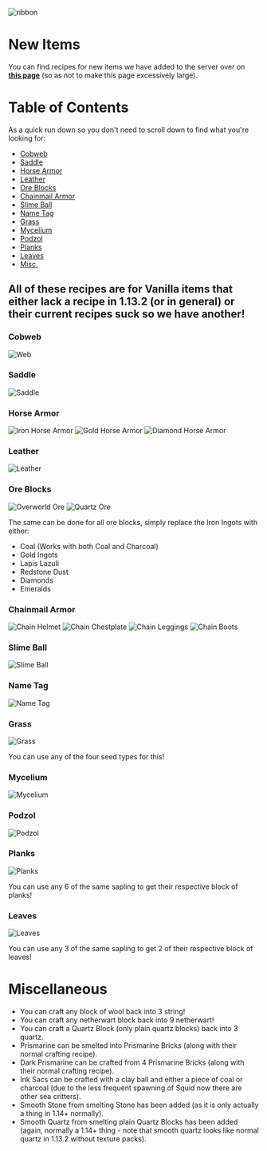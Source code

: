 ![ribbon](images/L-ribbon.png) 

# New Items
You can find recipes for new items we have added to the server over on **[this page](newcraft.md)** (so as not to make this page excessively large).


# Table of Contents
As a quick run down so you don't need to scroll down to find what you're looking for:
- [Cobweb](#cobweb)
- [Saddle](#saddle)
- [Horse Armor](#horse-amor)
- [Leather](#leather)
- [Ore Blocks](#ore-blocks)
- [Chainmail Armor](#chainmail-armor)
- [Slime Ball](#slime-ball)
- [Name Tag](#name-tag)
- [Grass](#grass)
- [Mycelium](#mycelium)
- [Podzol](#podzol)
- [Planks](#planks)
- [Leaves](#leaves)
- [Misc.](#miscellaneous)

## All of these recipes are for Vanilla items that either lack a recipe in 1.13.2 (or in general) or their current recipes suck so we have another!

### Cobweb

![Web](images/cobweb.png)

### Saddle

![Saddle](images/saddle.png)

### Horse Armor

![Iron Horse Armor](images/iharmour.png)
![Gold Horse Armor](images/gharmour.png)
![Diamond Horse Armor](images/dharmour.png)

### Leather

![Leather](images/leather.png)

### Ore Blocks

![Overworld Ore](images/iore.png)
![Quartz Ore](images/nqore.png)

The same can be done for all ore blocks, simply replace the Iron Ingots with either:
- Coal (Works with both Coal and Charcoal)
- Gold Ingots
- Lapis Lazuli
- Redstone Dust
- Diamonds
- Emeralds

### Chainmail Armor

![Chain Helmet](images/chainhelmet.png)
![Chain Chestplate](images/chainchest.png)
![Chain Leggings](images/chainlegs.png)
![Chain Boots](images/chainboots.png)

### Slime Ball

![Slime Ball](images/slimeball.png)

### Name Tag

![Name Tag](images/nametag.png)

### Grass

![Grass](images/grass.png)

You can use any of the four seed types for this!

### Mycelium

![Mycelium](images/mycelium.png)

### Podzol

![Podzol](images/podzol.png)

### Planks

![Planks](images/planks.png)

You can use any 6 of the same sapling to get their respective block of planks!

### Leaves

![Leaves](images/leaves.png)

You can use any 3 of the same sapling to get 2 of their respective block of leaves!



# Miscellaneous

- You can craft any block of wool back into 3 string!
- You can craft any netherwart block back into 9 netherwart!
- You can craft a Quartz Block (only plain quartz blocks) back into 3 quartz.
- Prismarine can be smelted into Prismarine Bricks (along with their normal crafting recipe).
- Dark Prismarine can be crafted from 4 Prismarine Bricks (along with their normal crafting recipe).
- Ink Sacs can be crafted with a clay ball and either a piece of coal or charcoal (due to the less frequent spawning of Squid now there are other sea critters).
- Smooth Stone from smelting Stone has been added (as it is only actually a thing in 1.14+ normally).
- Smooth Quartz from smelting plain Quartz Blocks has been added (again, normally a 1.14+ thing - note that smooth quartz looks like normal quartz in 1.13.2 without texture packs).
